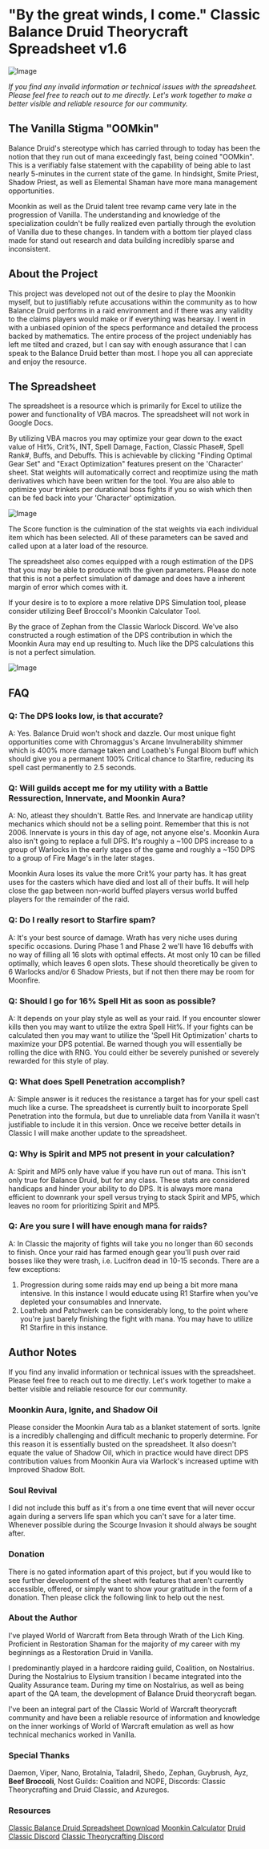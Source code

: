 # "By the great winds, I come." Classic Balance Druid Theorycraft Spreadsheet v1.6

![Image](assets/maintitle.jpg)

_If you find any invalid information or technical issues with the spreadsheet. Please feel free to reach out to me directly. Let's work together to make a better visible and reliable resource for our community._

## The Vanilla Stigma "OOMkin"

Balance Druid's stereotype which has carried through to today has been the notion that they run out of mana exceedingly fast, being coined "OOMkin". This is a verifiably false statement with the capability of being able to last nearly 5-minutes in the current state of the game. In hindsight, Smite Priest, Shadow Priest, as well as Elemental Shaman have more mana management opportunities.

Moonkin as well as the Druid talent tree revamp came very late in the progression of Vanilla. The understanding and knowledge of the specialization couldn't be fully realized even partially through the evolution of Vanilla due to these changes. In tandem with a bottom tier played class made for stand out research and data building incredibly sparse and inconsistent.

## About the Project

This project was developed not out of the desire to play the Moonkin myself, but to justifiably refute accusations within the community as to how Balance Druid performs in a raid environment and if there was any validity to the claims players would make or if everything was hearsay. I went in with a unbiased opinion of the specs performance and detailed the process backed by mathematics. The entire process of the project undeniably has left me tilted and crazed, but I can say with enough assurance that I can speak to the Balance Druid better than most. I hope you all can appreciate and enjoy the resource.

## The Spreadsheet

The spreadsheet is a resource which is primarily for Excel to utilize the power and functionality of VBA macros. The spreadsheet will not work in Google Docs.

By utilizing VBA macros you may optimize your gear down to the exact value of Hit%, Crit%, INT, Spell Damage, Faction, Classic Phase#, Spell Rank#, Buffs, and Debuffs. This is achievable by clicking "Finding Optimal Gear Set" and "Exact Optimization" features present on the 'Character' sheet. Stat weights will automatically correct and reoptimize using the math derivatives which have been written for the tool. You are also able to optimize your trinkets per durational boss fights if you so wish which then can be fed back into your 'Character' optimization.

![Image](assets/spreadsheet.jpg)

The Score function is the culmination of the stat weights via each individual item which has been selected. All of these parameters can be saved and called upon at a later load of the resource.

The spreadsheet also comes equipped with a rough estimation of the DPS that you may be able to produce with the given parameters. Please do note that this is not a perfect simulation of damage and does have a inherent margin of error which comes with it.

If your desire is to to explore a more relative DPS Simulation tool, please consider utilizing Beef Broccoli's Moonkin Calculator Tool.

By the grace of Zephan from the Classic Warlock Discord. We've also constructed a rough estimation of the DPS contribution in which the Moonkin Aura may end up resulting to. Much like the DPS calculations this is not a perfect simulation.

![Image](assets/ma_calc.jpg)

## FAQ
### Q: The DPS looks low, is that accurate?
A: Yes. Balance Druid won't shock and dazzle. Our most unique fight opportunities come with Chromaggus's Arcane Invulnerability shimmer which is 400% more damage taken and Loatheb's Fungal Bloom buff which should give you a permanent 100% Critical chance to Starfire, reducing its spell cast permanently to 2.5 seconds.

### Q: Will guilds accept me for my utility with a Battle Ressurection, Innervate, and Moonkin Aura?
A: No, atleast they shouldn't. Battle Res. and Innervate are handicap utility mechanics which should not be a selling point. Remember that this is not 2006. Innervate is yours in this day of age, not anyone else's. Moonkin Aura also isn't going to replace a full DPS. It's roughly a ~100 DPS increase to a group of Warlocks in the early stages of the game and roughly a ~150 DPS to a group of Fire Mage's in the later stages.

Moonkin Aura loses its value the more Crit% your party has. It has great uses for the casters which have died and lost all of their buffs. It will help close the gap between non-world buffed players versus world buffed players for the remainder of the raid.

### Q: Do I really resort to Starfire spam?
A: It's your best source of damage. Wrath has very niche uses during specific occasions. During Phase 1 and Phase 2 we'll have 16 debuffs with no way of filling all 16 slots with optimal effects. At most only 10 can be filled optimally, which leaves 6 open slots. These should theoretically be given to 6 Warlocks and/or 6 Shadow Priests, but if not then there may be room for Moonfire.

### Q: Should I go for 16% Spell Hit as soon as possible?
A: It depends on your play style as well as your raid. If you encounter slower kills then you may want to utilize the extra Spell Hit%. If your fights can be calculated then you may want to utilize the 'Spell Hit Optimization' charts to maximize your DPS potential. Be warned though you will essentially be rolling the dice with RNG. You could either be severely punished or severely rewarded for this style of play.

### Q: What does Spell Penetration accomplish?
A: Simple answer is it reduces the resistance a target has for your spell cast much like a curse. The spreadsheet is currently built to incorporate Spell Penetration into the formula, but due to unreliable data from Vanilla it wasn't justifiable to include it in this version. Once we receive better details in Classic I will make another update to the spreadsheet.

### Q: Why is Spirit and MP5 not present in your calculation?
A: Spirit and MP5 only have value if you have run out of mana. This isn't only true for Balance Druid, but for any class. These stats are considered handicaps and hinder your ability to do DPS. It is always more mana efficient to downrank your spell versus trying to stack Spirit and MP5, which leaves no room for prioritizing Spirit and MP5.

### Q: Are you sure I will have enough mana for raids?
A: In Classic the majority of fights will take you no longer than 60 seconds to finish. Once your raid has farmed enough gear you'll push over raid bosses like they were trash, i.e. Lucifron dead in 10-15 seconds. There are a few exceptions:

1. Progression during some raids may end up being a bit more mana intensive. In this instance I would educate using R1 Starfire when you've depleted your consumables and Innervate.
2. Loatheb and Patchwerk can be considerably long, to the point where you're just barely finishing the fight with mana. You may have to utilize R1 Starfire in this instance.

## Author Notes
If you find any invalid information or technical issues with the spreadsheet. Please feel free to reach out to me directly. Let's work together to make a better visible and reliable resource for our community.

### Moonkin Aura, Ignite, and Shadow Oil
Please consider the Moonkin Aura tab as a blanket statement of sorts. Ignite is a incredibly challenging and difficult mechanic to properly determine. For this reason it is essentially busted on the spreadsheet. It also doesn't equate the value of Shadow Oil, which in practice would have direct DPS contribution values from Moonkin Aura via Warlock's increased uptime with Improved Shadow Bolt.

### Soul Revival
I did not include this buff as it's from a one time event that will never occur again during a servers life span which you can't save for a later time. Whenever possible during the Scourge Invasion it should always be sought after.

### Donation
There is no gated information apart of this project, but if you would like to see further development of the sheet with features that aren't currently accessible, offered, or simply want to show your gratitude in the form of a donation. Then please click the following link to help out the nest.

### About the Author
I've played World of Warcraft from Beta through Wrath of the Lich King. Proficient in Restoration Shaman for the majority of my career with my beginnings as a Restoration Druid in Vanilla.

I predominantly played in a hardcore raiding guild, Coalition, on Nostalrius. During the Nostalrius to Elysium transition I became integrated into the Quality Assurance team. During my time on Nostalrius, as well as being apart of the QA team, the development of Balance Druid theorycraft began.

I've been an integral part of the Classic World of Warcraft theorycraft community and have been a reliable resource of information and knowledge on the inner workings of World of Warcraft emulation as well as how technical mechanics worked in Vanilla.

### Special Thanks
Daemon, Viper, Nano, Brotalnia, Taladril, Shedo, Zephan, Guybrush, Ayz, **Beef Broccoli**, Nost Guilds: Coalition and NOPE, Discords: Classic Theorycrafting and Druid Classic, and Azuregos.

### Resources
[Classic Balance Druid Spreadsheet Download](sheets/Classic_Balance_Druidv1.6.xlsm)
[Moonkin Calculator](https://gitlab.com/kmmiles/moonkin-calc)
[Druid Classic Discord](https://discord.gg/SMwmrBV)
[Classic Theorycrafting Discord](https://discord.gg/DwbRKh)
